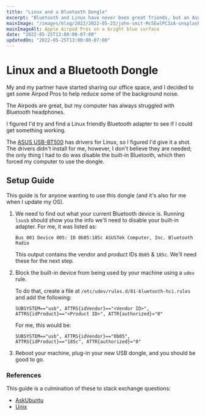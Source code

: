 ```yaml
---
title: "Linux and a Bluetooth Dongle"
excerpt: "Bluetooth and Linux have never been great friends, but an Asus dongle has given me hope."
mainImage: "/images/blog/2022/2022-05-25/john-smit-Mc5EwlPC3zA-unsplash.jpg"
mainImageAlt: Apple Airpod Pros on a bright blue surface
date: "2022-05-25T13:00:00-07:00"
updatedOn: "2022-05-25T13:00:00-07:00"
---
```


# Linux and a Bluetooth Dongle

My and my partner have started sharing our office space, and I decided
to get some Airpod Pros to help reduce some of the background noise.

The Airpods are great, but my computer has always struggled with Bluetooth
headphones.

I figured I'd try and find a Linux friendly Bluetooth adapter to see
if I could get something working.

The [ASUS USB-BT500](https://www.amazon.com/dp/B08DFBNG7F) has drivers
for Linux, so I figured I'd give it a shot. The drivers didn't install
for me, however, I don't believe they are needed; the only thing I had
to do was disable the built-in Bluetooth, which then forced my computer
to use the dongle.

## Setup Guide

This guide is for anyone wanting to use this dongle (and it's also for me
when I update my OS).

1. We need to find out what your current Bluetooth device is. Running
   `lsusb` should show you the info we'll need to disable your built-in
   adapter. For me, it was listed as:

   ```
   Bus 001 Device 005: ID 0b05:185c ASUSTek Computer, Inc. Bluetooth Radio
   ```

   This output contains the vendor and product IDs `0b05` & `185c`. We'll need these
   for the next step.
1. Block the built-in device from being used by your machine using
   a `udev` rule.

   To do that, create a file at `/etc/udev/rules.d/81-bluetooth-hci.rules` and add the following:

   ```
   SUBSYSTEM=="usb", ATTRS{idVendor}=="<Vendor ID>", ATTRS{idProduct}=="<Product ID>", ATTR{authorized}="0"
   ```

   For me, this would be:

   ```
   SUBSYSTEM=="usb", ATTRS{idVendor}=="0b05", ATTRS{idProduct}=="185c", ATTR{authorized}="0"
   ```
1.  Reboot your machine, plug-in your new USB dongle, and you should be good to go.

### References

This guide is a culmination of these to stack exchange questions:
- [AskUbuntu](https://askubuntu.com/questions/898881/deactivate-internal-bluetooth-adapter-while-leaving-usb-dongle-online)
- [Unix](https://unix.stackexchange.com/questions/314373/permanently-disable-built-in-bluetooth-and-use-usb)
